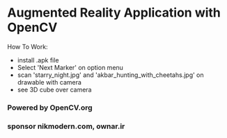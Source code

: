 # Augmented Reality Application with OpenCV

How To Work:

 * install .apk file 
 * Select 'Next Marker' on option menu
 * scan 'starry_night.jpg' and 'akbar_hunting_with_cheetahs.jpg' on drawable with camera
 * see 3D cube over camera

### Powered by OpenCV.org

### sponsor nikmodern.com, ownar.ir 

